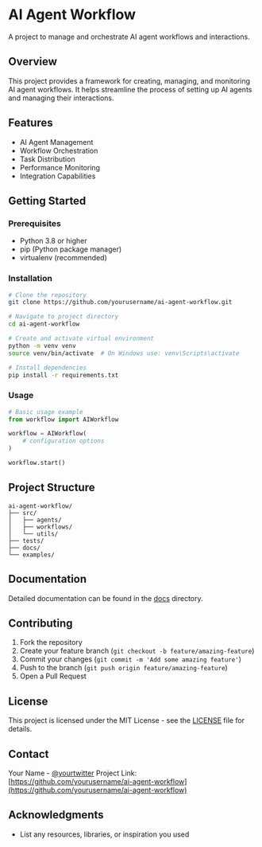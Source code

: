 # AI Agent Workflow

A project to manage and orchestrate AI agent workflows and interactions.

## Overview

This project provides a framework for creating, managing, and monitoring AI agent workflows. It helps streamline the process of setting up AI agents and managing their interactions.

## Features

- AI Agent Management
- Workflow Orchestration
- Task Distribution
- Performance Monitoring
- Integration Capabilities

## Getting Started

### Prerequisites

- Python 3.8 or higher
- pip (Python package manager)
- virtualenv (recommended)

### Installation

```bash
# Clone the repository
git clone https://github.com/yourusername/ai-agent-workflow.git

# Navigate to project directory
cd ai-agent-workflow

# Create and activate virtual environment
python -m venv venv
source venv/bin/activate  # On Windows use: venv\Scripts\activate

# Install dependencies
pip install -r requirements.txt
```

### Usage

```python
# Basic usage example
from workflow import AIWorkflow

workflow = AIWorkflow(
    # configuration options
)

workflow.start()
```

## Project Structure

```
ai-agent-workflow/
├── src/
│   ├── agents/
│   ├── workflows/
│   └── utils/
├── tests/
├── docs/
└── examples/
```

## Documentation

Detailed documentation can be found in the [docs](./docs) directory.

## Contributing

1. Fork the repository
2. Create your feature branch (`git checkout -b feature/amazing-feature`)
3. Commit your changes (`git commit -m 'Add some amazing feature'`)
4. Push to the branch (`git push origin feature/amazing-feature`)
5. Open a Pull Request

## License

This project is licensed under the MIT License - see the [LICENSE](LICENSE) file for details.

## Contact

Your Name - [@yourtwitter](https://twitter.com/yourtwitter)
Project Link: [https://github.com/yourusername/ai-agent-workflow](https://github.com/yourusername/ai-agent-workflow)

## Acknowledgments

- List any resources, libraries, or inspiration you used
